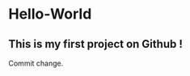 # Hello-World
This is my first project on Github !
--------------------------------------
Commit change.
